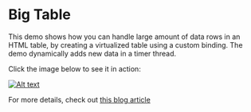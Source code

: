 # Big Table

This demo shows how you can handle large amount of data rows in an HTML table, 
by creating a virtualized table using a custom binding. The demo dynamically adds new data 
in a timer thread.

Click the image below to see it in action:

[![Alt text](https://img.youtube.com/vi/RhWuoDcuP_c/0.jpg)](https://www.youtube.com/watch?v=RhWuoDcuP_c)


For more details, check out [this blog article](https://dukescript.com/best/practices/2016/08/09/big-data.html)


